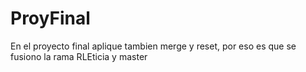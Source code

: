 # ProyFinal
En el proyecto final aplique tambien merge y reset,
por eso es que se fusiono la rama RLEticia y master